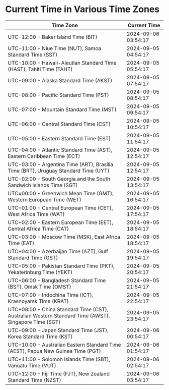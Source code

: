 # Current Time in Various Time Zones

| Time Zone | Current Time |
|-----------|--------------|
| UTC-12:00 - Baker Island Time (BIT) | 2024-09-06 03:54:17 |
| UTC-11:00 - Niue Time (NUT), Samoa Standard Time (SST) | 2024-09-05 04:54:17 |
| UTC-10:00 - Hawaii-Aleutian Standard Time (HAST), Tahiti Time (TAHT) | 2024-09-05 05:54:17 |
| UTC-09:00 - Alaska Standard Time (AKST) | 2024-09-05 07:54:17 |
| UTC-08:00 - Pacific Standard Time (PST) | 2024-09-05 08:54:17 |
| UTC-07:00 - Mountain Standard Time (MST) | 2024-09-05 09:54:17 |
| UTC-06:00 - Central Standard Time (CST) | 2024-09-05 10:54:17 |
| UTC-05:00 - Eastern Standard Time (EST) | 2024-09-05 11:54:17 |
| UTC-04:00 - Atlantic Standard Time (AST), Eastern Caribbean Time (ECT) | 2024-09-05 12:54:17 |
| UTC-03:00 - Argentina Time (ART), Brasília Time (BRT), Uruguay Standard Time (UYT) | 2024-09-05 12:54:17 |
| UTC-02:00 - South Georgia and the South Sandwich Islands Time (SGT) | 2024-09-05 13:54:17 |
| UTC±00:00 - Greenwich Mean Time (GMT), Western European Time (WET) | 2024-09-05 16:54:17 |
| UTC+01:00 - Central European Time (CET), West Africa Time (WAT) | 2024-09-05 17:54:17 |
| UTC+02:00 - Eastern European Time (EET), Central Africa Time (CAT) | 2024-09-05 18:54:17 |
| UTC+03:00 - Moscow Time (MSK), East Africa Time (EAT) | 2024-09-05 18:54:17 |
| UTC+04:00 - Azerbaijan Time (AZT), Gulf Standard Time (GST) | 2024-09-05 19:54:17 |
| UTC+05:00 - Pakistan Standard Time (PKT), Yekaterinburg Time (YEKT) | 2024-09-05 20:54:17 |
| UTC+06:00 - Bangladesh Standard Time (BST), Omsk Time (OMST) | 2024-09-05 21:54:17 |
| UTC+07:00 - Indochina Time (ICT), Krasnoyarsk Time (KRAT) | 2024-09-05 22:54:17 |
| UTC+08:00 - China Standard Time (CST), Australian Western Standard Time (AWST), Singapore Time (SGT) | 2024-09-05 23:54:17 |
| UTC+09:00 - Japan Standard Time (JST), Korea Standard Time (KST) | 2024-09-06 00:54:17 |
| UTC+10:00 - Australian Eastern Standard Time (AEST), Papua New Guinea Time (PGT) | 2024-09-06 01:54:17 |
| UTC+11:00 - Solomon Islands Time (SBT), Vanuatu Time (VUT) | 2024-09-06 02:54:17 |
| UTC+12:00 - Fiji Time (FJT), New Zealand Standard Time (NZST) | 2024-09-06 03:54:17 |
